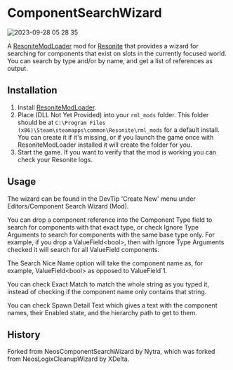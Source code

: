 # ComponentSearchWizard

![2023-09-28 05 28 35](https://github.com/Nytra/ResoniteComponentSearchWizard/assets/14206961/d3b4c346-83fa-4594-aba4-15923d60f93f)

A [ResoniteModLoader](https://github.com/resonite-modding-group/ResoniteModLoader) mod for [Resonite](https://resonite.com/) that provides a wizard for searching for components that exist on slots in the currently focused world. You can search by type and/or by name, and get a list of references as output.

## Installation
1. Install [ResoniteModLoader](https://github.com/resonite-modding-group/ResoniteModLoader).
2. Place (DLL Not Yet Provided) into your `rml_mods` folder. This folder should be at `C:\Program Files (x86)\Steam\steamapps\common\Resonite\rml_mods` for a default install. You can create it if it's missing, or if you launch the game once with ResoniteModLoader installed it will create the folder for you.
3. Start the game. If you want to verify that the mod is working you can check your Resonite logs.

## Usage
The wizard can be found in the DevTip 'Create New' menu under Editors/Component Search Wizard (Mod). <br>

You can drop a component reference into the Component Type field to search for components with that exact type, or check Ignore Type Arguments to search for components with the same base type only. For example, if you drop a ValueField\<bool\>, then with Ignore Type Arguments checked it will search for all ValueField components. <br>
  
The Search Nice Name option will take the component name as, for example, ValueField\<bool\> as opposed to ValueField\`1. <br>
  
You can check Exact Match to match the whole string as you typed it, instead of checking if the component name only contains that string. <br>
  
You can check Spawn Detail Text which gives a text with the component names, their Enabled state, and the hierarchy path to get to them. <br>

## History
Forked from NeosComponentSearchWizard by Nytra, which was forked from NeosLogixCleanupWizard by XDelta.
